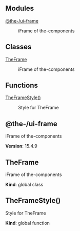 <!--- Code generated by @the-/script-doc. DO NOT EDIT. -->

## Modules

<dl>
<dt><a href="#module_@the-/ui-frame">@the-/ui-frame</a></dt>
<dd><p>iFrame of the-components</p>
</dd>
</dl>

## Classes

<dl>
<dt><a href="#TheFrame">TheFrame</a></dt>
<dd><p>iFrame of the-components</p>
</dd>
</dl>

## Functions

<dl>
<dt><a href="#TheFrameStyle">TheFrameStyle()</a></dt>
<dd><p>Style for TheFrame</p>
</dd>
</dl>

<a name="module_@the-/ui-frame"></a>

## @the-/ui-frame
iFrame of the-components

**Version**: 15.4.9  
<a name="TheFrame"></a>

## TheFrame
iFrame of the-components

**Kind**: global class  
<a name="TheFrameStyle"></a>

## TheFrameStyle()
Style for TheFrame

**Kind**: global function  
